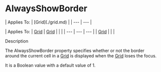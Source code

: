 




<h1 class="heading"><span class="name">AlwaysShowBorder</span></h1>
| Applies To: | [Grid](./grid.md) |
| --- | ---  |

| Applies To: | [Grid](./grid.md) | [Grid](./grid.md) |  |  |
| --- | --- | ---  |
| [Grid](./grid.md) |  |  |


Description


The AlwaysShowBorder property specifies whether or not the border around the current cell in a [Grid](./grid.md) is displayed when the [Grid](./grid.md) loses the focus.


It is a Boolean value with a default value of 1.



